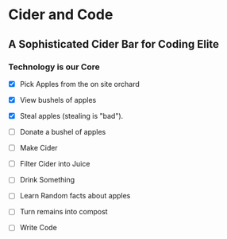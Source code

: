 # Cider and Code
## A Sophisticated Cider Bar for Coding Elite
### Technology is our Core

- [x] Pick Apples from the on site orchard
- [x] View bushels of apples
- [x] Steal apples (stealing is "bad").
- [ ] Donate a bushel of apples
- [ ] Make Cider
- [ ] Filter Cider into Juice
- [ ] Drink Something
- [ ] Learn Random facts about apples
- [ ] Turn remains into compost
- [ ] Write Code


